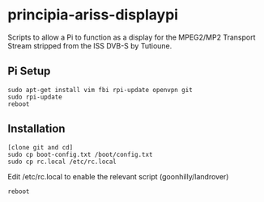 # principia-ariss-displaypi

Scripts to allow a Pi to function as a display for the MPEG2/MP2 Transport Stream stripped from the ISS DVB-S by Tutioune.

## Pi Setup

```
sudo apt-get install vim fbi rpi-update openvpn git
sudo rpi-update
reboot
```

## Installation

```
[clone git and cd]
sudo cp boot-config.txt /boot/config.txt
sudo cp rc.local /etc/rc.local
```

Edit /etc/rc.local to enable the relevant script (goonhilly/landrover)

```
reboot
```
